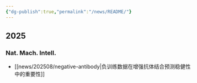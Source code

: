 ```yaml
---
{"dg-publish":true,"permalink":"/news/README/"}
---
```



## 2025

### Nat. Mach. Intell.

- [[news/202508/negative-antibody\|负训练数据在增强抗体结合预测稳健性中的重要性]]